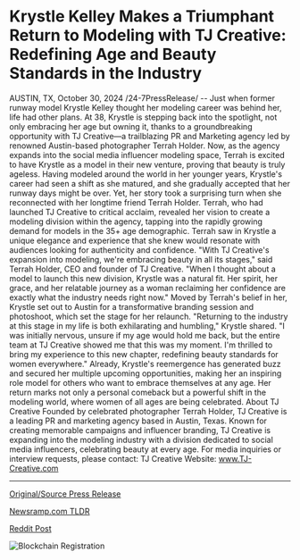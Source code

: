 # Krystle Kelley Makes a Triumphant Return to Modeling with TJ Creative: Redefining Age and Beauty Standards in the Industry

AUSTIN, TX, October 30, 2024 /24-7PressRelease/ -- Just when former runway model Krystle Kelley thought her modeling career was behind her, life had other plans. At 38, Krystle is stepping back into the spotlight, not only embracing her age but owning it, thanks to a groundbreaking opportunity with TJ Creative—a trailblazing PR and Marketing agency led by renowned Austin-based photographer Terrah Holder. Now, as the agency expands into the social media influencer modeling space, Terrah is excited to have Krystle as a model in their new venture, proving that beauty is truly ageless.  Having modeled around the world in her younger years, Krystle's career had seen a shift as she matured, and she gradually accepted that her runway days might be over. Yet, her story took a surprising turn when she reconnected with her longtime friend Terrah Holder.   Terrah, who had launched TJ Creative to critical acclaim, revealed her vision to create a modeling division within the agency, tapping into the rapidly growing demand for models in the 35+ age demographic. Terrah saw in Krystle a unique elegance and experience that she knew would resonate with audiences looking for authenticity and confidence.  "With TJ Creative's expansion into modeling, we're embracing beauty in all its stages," said Terrah Holder, CEO and founder of TJ Creative. "When I thought about a model to launch this new division, Krystle was a natural fit. Her spirit, her grace, and her relatable journey as a woman reclaiming her confidence are exactly what the industry needs right now."  Moved by Terrah's belief in her, Krystle set out to Austin for a transformative branding session and photoshoot, which set the stage for her relaunch. "Returning to the industry at this stage in my life is both exhilarating and humbling," Krystle shared. "I was initially nervous, unsure if my age would hold me back, but the entire team at TJ Creative showed me that this was my moment. I'm thrilled to bring my experience to this new chapter, redefining beauty standards for women everywhere."  Already, Krystle's reemergence has generated buzz and secured her multiple upcoming opportunities, making her an inspiring role model for others who want to embrace themselves at any age. Her return marks not only a personal comeback but a powerful shift in the modeling world, where women of all ages are being celebrated.  About TJ Creative Founded by celebrated photographer Terrah Holder, TJ Creative is a leading PR and marketing agency based in Austin, Texas. Known for creating memorable campaigns and influencer branding, TJ Creative is expanding into the modeling industry with a division dedicated to social media influencers, celebrating beauty at every age.  For media inquiries or interview requests, please contact: TJ Creative Website: www.TJ-Creative.com 

---

[Original/Source Press Release](https://www.24-7pressrelease.com/press-release/515711/krystle-kelley-makes-a-triumphant-return-to-modeling-with-tj-creative-redefining-age-and-beauty-standards-in-the-industry)
                    

[Newsramp.com TLDR](https://newsramp.com/curated-news/former-runway-model-krystle-kelley-makes-a-comeback-at-38-embracing-her-age-and-defying-beauty-standards/baca11a77e3b90c917454aba9c35cba3) 

 



[Reddit Post](https://www.reddit.com/r/Lifestyle_Culture/comments/1gfgth6/former_runway_model_krystle_kelley_makes_a/) 



![Blockchain Registration](https://cdn.newsramp.app/24-7PressRelease/qrcode/2410/30/rush78ih.webp)
